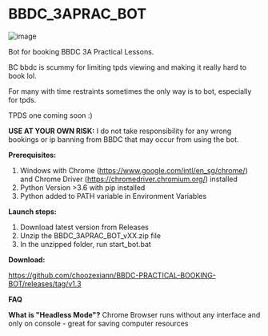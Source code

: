 # BBDC_3APRAC_BOT
![image](https://user-images.githubusercontent.com/99162756/169843272-cfd25133-4efe-4dc0-b27a-3e5b8326a23b.png)


Bot for booking BBDC 3A Practical Lessons.

BC bbdc is scummy for limiting tpds viewing and making it really hard to book lol. 

For many with time restraints sometimes the only way is to bot, especially for tpds.

TPDS one coming soon :)

**USE AT YOUR OWN RISK:**
I do not take responsibility for any wrong bookings or ip banning from BBDC that may occur from using the bot.

**Prerequisites:**
  1. Windows with Chrome (https://www.google.com/intl/en_sg/chrome/) and Chrome Driver (https://chromedriver.chromium.org/) installed
  2. Python Version >3.6 with pip installed
  3. Python added to PATH variable in Environment Variables


**Launch steps:**
  1. Download latest version from Releases
  2. Unzip the BBDC_3APRAC_BOT_vXX.zip file
  3. In the unzipped folder, run start_bot.bat

**Download:**

https://github.com/choozexiann/BBDC-PRACTICAL-BOOKING-BOT/releases/tag/v1.3

**FAQ**

**What is "Headless Mode"?**
Chrome Browser runs without any interface and only on console - great for saving computer resources
